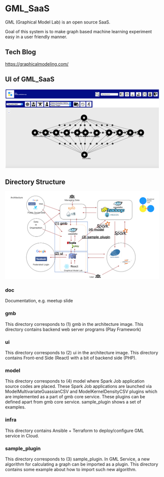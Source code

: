 # GML_SaaS
GML (Graphical Model Lab) is an open source SaaS.

Goal of this system is to make graph based machine learning experiment easy in a user friendly manner.

## Tech Blog

https://graphicalmodeling.com/

## UI of GML_SaaS

![top-page](https://github.com/GraphicalModelLab/GML_SaaS/blob/master-with-infra/doc/ScreenShotOfUI.png)

## Directory Structure

![top-page](https://github.com/GraphicalModelLab/GML_SaaS/blob/master-with-infra/doc/Architecture.png)

### doc
Documentation, e.g. meetup slide

### gmb
This directory corresponds to (1) gmb in the architecture image.
This directory contains backend web server programs (Play Framework)

### ui
This directory corresponds to (2) ui in the architecture image.
This directory contains Front-end Side (React) with a bit of backend side (PHP).

### model
This directory corresponds to (4) model where Spark Job application source codes are placed.
These Spark Job applications are launched via ModelMultivariateGuassianCSV and ModelKernelDensityCSV plugins which are implemented as a part of gmb core service.
These plugins can be defined apart from gmb core service.
sample_plugin shows a set of examples.

### infra
This directory contains Ansible + Terraform to deploy/configure GML service in Cloud.

### sample_plugin
This directory corresponds to (3) sample_plugin.
In GML Service, a new algorithm for calculating a graph can be imported as a plugin.
This directory contains some example about how to import such new algorithm.

